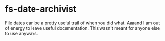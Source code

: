 # fs-date-archivist

File dates can be a pretty useful trail of when you did what.
Aaaand I am out of energy to leave useful documentation.
This wasn't meant for anyone else to use anyways.
